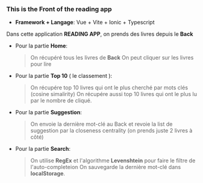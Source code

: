 ### This is the Front of the reading app

- **Framework + Langage**: Vue + Vite + Ionic + Typescript

Dans cette application **READING APP**, on prends des livres depuis le **Back**

- Pour la partie **Home**:
  > On récupéré tous les livres de **Back**
  > On peut cliquer sur les livres pour lire
- Pour la partie **Top 10** ( le classement ):
  > On récupére top 10 livres qui ont le plus cherché par mots clés (cosine simalirity)
  > On récupére aussi top 10 livres qui ont le plus lu par le nombre de cliqué.
- Pour la partie **Suggestion**:
  > On envoie la dernière mot-clé au Back et revoie la list de suggestion par la closeness centrality (on prends juste 2 livres à côté)
- Pour la partie **Search**:
  > On utilise **RegEx** et l'algorithme **Levenshtein** pour faire le filtre de l'auto-completeion
  > On sauvegarde la dernière mot-clé dans **localStorage**.
